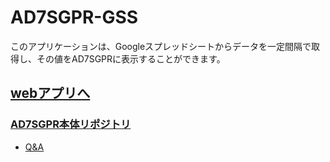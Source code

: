 # AD7SGPR-GSS
このアプリケーションは、Googleスプレッドシートからデータを一定間隔で取得し、その値をAD7SGPRに表示することができます。

## [webアプリへ](https://bit-trade-one.github.io/AD7SGPR-GSS/)

### [AD7SGPR本体リポジトリ](https://github.com/bit-trade-one/AD7SGPR) 
 - [Q&A](https://github.com/bit-trade-one/AD7SGPR/blob/master/FAQ.md#%E3%82%B5%E3%83%B3%E3%83%97%E3%83%ABweb-app%E3%81%AB%E3%81%A4%E3%81%84%E3%81%A6)  
